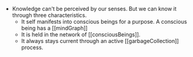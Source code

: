 - Knowledge can't be perceived by our senses.  But we can know it through three characteristics.
	- It self manifests into conscious beings for a purpose. A conscious being has a [[mindGraph]]
	- It is held in the network of [[consciousBeings]].
	- It always stays current through an active [[garbageCollection]] process.